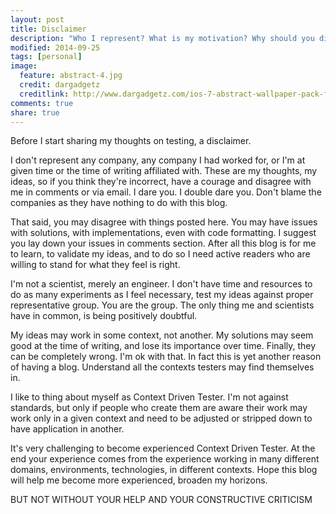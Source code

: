 ```yaml
---
layout: post
title: Disclaimer
description: "Who I represent? What is my motivation? Why should you disagree with me whenever you feel it is right thing to do."
modified: 2014-09-25
tags: [personal]
image:
  feature: abstract-4.jpg
  credit: dargadgetz
  creditlink: http://www.dargadgetz.com/ios-7-abstract-wallpaper-pack-for-iphone-5-and-ipod-touch-retina/
comments: true
share: true
---
```


Before I start sharing my thoughts on testing, a disclaimer.

I don't represent any company, any company I had worked for, or I'm at given time or the time of writing affiliated with. These are my thoughts, my ideas, so if you think they're incorrect, have a courage and disagree with me in comments or via email. I dare you. I double dare you. Don't blame the companies as they have nothing to do with this blog.

That said, you may disagree with things posted here. You may have issues with solutions, with implementations, even with code formatting. I suggest you lay down your issues in comments section. After all this blog is for me to learn, to validate my ideas, and to do so I need active readers who are willing to stand for what they feel is right.

I'm not a scientist, merely an engineer. I don't have time and resources to do as many experiments as I feel necessary, test my ideas against proper representative group. You are the group. The only thing me and scientists have in common, is being positively doubtful. 

My ideas may work in some context, not another. My solutions may seem good at the time of writing, and lose its importance over time. Finally, they can be completely wrong. I'm ok with that. In fact this is yet another reason of having a blog. Understand all the contexts testers may find themselves in.

I like to thing about myself as Context Driven Tester. I'm not against standards, but only if people who create them are aware their work may work only in a given context and need to be adjusted or stripped down to have application in another.

It's very challenging to become experienced Context Driven Tester. At the end your experience comes from the experience working in many different domains, environments, technologies, in different contexts. Hope this blog will help me become more experienced, broaden my horizons.

BUT NOT WITHOUT YOUR HELP AND YOUR CONSTRUCTIVE CRITICISM